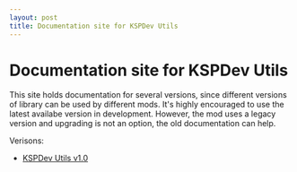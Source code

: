 ```yaml
---
layout: post
title: Documentation site for KSPDev Utils
---
```


# Documentation site for KSPDev Utils

This site holds documentation for several versions, since different versions of library can be used by different mods. It's highly encouraged to use the latest availabe version in development. However, the mod uses a legacy version and upgrading is not an option, the old documentation can help.

Verisons:

* [KSPDev Utils v1.0](v1.0)
